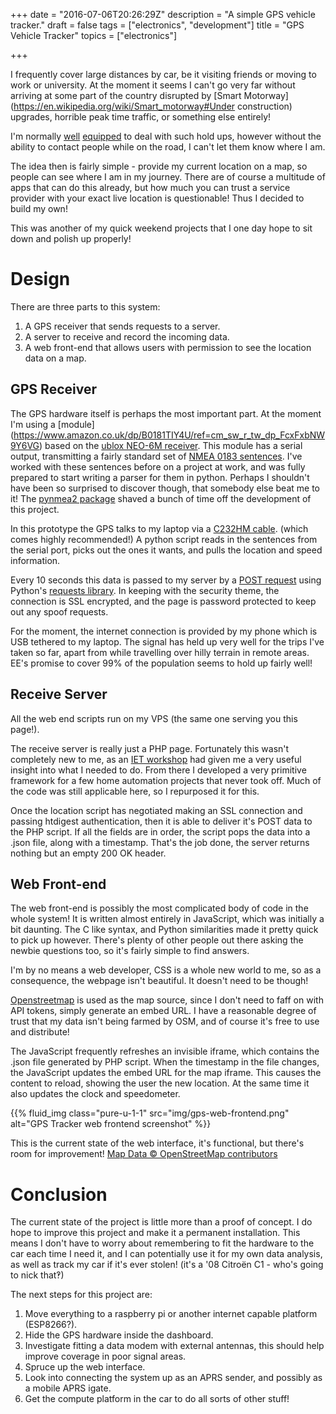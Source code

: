 +++
date = "2016-07-06T20:26:29Z"
description = "A simple GPS vehicle tracker."
draft = false
tags = ["electronics", "development"]
title = "GPS Vehicle Tracker"
topics = ["electronics"]

+++

I frequently cover large distances by car, be it visiting friends or moving to
work or university. At the moment it seems I can't go very far without arriving
at some part of the country disrupted by [Smart
Motorway](https://en.wikipedia.org/wiki/Smart_motorway#Under construction)
upgrades, horrible peak time traffic, or something else entirely!

I'm normally [well](http://www.theamphour.com)
[equipped](http:/www.hellointernet.fm/) to deal with such hold ups, however
without the ability to contact people while on the road, I can't let them know
where I am.

The idea then is fairly simple - provide my current location on a map, so
people can see where I am in my journey. There are of course a multitude of
apps that can do this already, but how much you can trust a service provider
with your exact live location is questionable! Thus I decided to build my own!

This was another of my quick weekend projects that I one day hope to sit down
and polish up properly!

# Design

There are three parts to this system:

1. A GPS receiver that sends requests to a server.
2. A server to receive and record the incoming data.
3. A web front-end that allows users with permission to see the location data
on a map.

## GPS Receiver

The GPS hardware itself is perhaps the most important part. At the moment I'm
using a [module]
(https://www.amazon.co.uk/dp/B0181TIY4U/ref=cm_sw_r_tw_dp_FcxFxbNW9Y6VG) based
on the [ublox NEO-6M
receiver](https://www.u-blox.com/en/product/neo-6-series). This module has a
serial output, transmitting a fairly standard set of [NMEA 0183
sentences](https://en.wikipedia.org/wiki/NMEA_0183). I've worked with these
sentences before on a project at work, and was fully prepared to start writing
a parser for them in python. Perhaps I shouldn't have been so surprised to
discover though, that somebody else beat me to it! The [pynmea2
package](https://github.com/Knio/pynmea2) shaved a bunch of time off the
development of this project.

In this prototype the GPS talks to my laptop via a [C232HM
cable](http://www.ftdichip.com/Products/Cables/USBMPSSE.htm). (which comes
highly recommended!) A python script reads in the sentences from the serial
port, picks out the ones it wants, and pulls the location and speed
information.

Every 10 seconds this data is passed to my server by a [POST
request](https://en.wikipedia.org/wiki/POST_(HTTP)) using Python's [requests
library](http://docs.python-requests.org/en/master/). In keeping with the
security theme, the connection is SSL encrypted, and the page is password
protected to keep out any spoof requests.

For the moment, the internet connection is provided by my phone which is USB
tethered to my laptop. The signal has held up very well for the trips I've
taken so far, apart from while travelling over hilly terrain in remote areas.
EE's promise to cover 99% of the population seems to hold up fairly well!

## Receive Server
All the web end scripts run on my VPS (the same one serving you this page!).

The receive server is really just a PHP page. Fortunately this wasn't
completely new to me, as an [IET
workshop](http://www.theiet.org/events/local/235137.cfm) had given me a very
useful insight into what I needed to do. From there I developed a very
primitive framework for a few home automation projects that never took off.
Much of the code was still applicable here, so I repurposed it for this.

Once the location script has negotiated making an SSL connection and passing
htdigest authentication, then it is able to deliver it's POST data to the PHP
script. If all the fields are in order, the script pops the data into a .json
file, along with a timestamp. That's the job done, the server returns nothing
but an empty 200 OK header.

## Web Front-end

The web front-end is possibly the most complicated body of code in the whole
system! It is written almost entirely in JavaScript, which was initially a bit
daunting. The C like syntax, and Python similarities made it pretty quick to
pick up however. There's plenty of other people out there asking the newbie
questions too, so it's fairly simple to find answers.

I'm by no means a web developer, CSS is a whole new world to me, so as a
consequence, the webpage isn't beautiful. It doesn't need to be though!

[Openstreetmap](https://www.openstreetmap.org/) is used as the map source,
since I don't need to faff on with API tokens, simply generate an embed URL. I
have a reasonable degree of trust that my data isn't being farmed by OSM, and
of course it's free to use and distribute!

The JavaScript frequently refreshes an invisible iframe, which contains the
.json file generated by PHP script. When the timestamp in the file changes,
the JavaScript updates the embed URL for the map iframe. This causes the
content to reload, showing the user the new location. At the same time it also
updates the clock and speedometer.

{{% fluid_img class="pure-u-1-1" src="img/gps-web-frontend.png" alt="GPS Tracker web frontend screenshot" %}}

This is the current state of the web interface, it's functional, but there's
room for improvement! [Map Data &copy; OpenStreetMap
contributors](http://www.openstreetmap.org/copyright)

# Conclusion

The current state of the project is little more than a proof of concept. I do
hope to improve this project and make it a permanent installation. This means
I don't have to worry about remembering to fit the hardware to the car each
time I need it, and I can potentially use it for my own data analysis, as well
as track my car if it's ever stolen! (it's a '08 Citroën C1 - who's going to
nick that‽)

The next steps for this project are:

1. Move everything to a raspberry pi or another internet capable platform
(ESP8266?).
2. Hide the GPS hardware inside the dashboard.
3. Investigate fitting a data modem with external antennas, this should help
improve coverage in poor signal areas.
4. Spruce up the web interface.
5. Look into connecting the system up as an APRS sender, and possibly as a
mobile APRS igate.
6. Get the compute platform in the car to do all sorts of other stuff!
